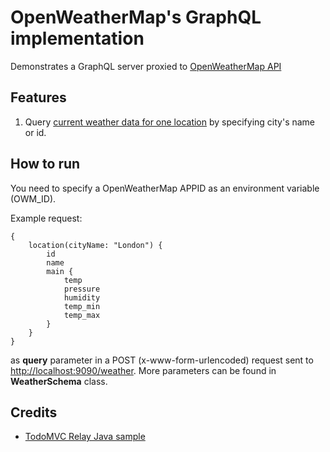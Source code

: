 # OpenWeatherMap's GraphQL implementation

Demonstrates a GraphQL server proxied to [OpenWeatherMap API](http://openweathermap.org/api)

## Features
1. Query [current weather data for one location](https://openweathermap.org/current#one) by specifying city's name or id. 

## How to run

You need to specify a OpenWeatherMap APPID as an environment variable (OWM_ID).

Example request:
```
{  
    location(cityName: "London") { 
        id 
        name 
        main { 
            temp 
            pressure
            humidity
            temp_min
            temp_max
        } 
    }  
}
```
as **query** parameter in a POST (x-www-form-urlencoded) request sent to [http://localhost:9090/weather](http://localhost:9090/weather). More parameters can be found in **WeatherSchema** class.




## Credits
* [TodoMVC Relay Java sample](https://github.com/graphql-java/todomvc-relay-java/)